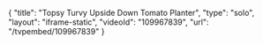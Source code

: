 {
    "title": "Topsy Turvy Upside Down Tomato Planter",
    "type": "solo",
    "layout": "iframe-static",
    "videoId": "109967839",
    "url": "\/tvpembed\/109967839"
}